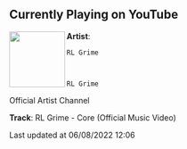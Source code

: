 ## Currently Playing on YouTube

[<img align="left" width="100" src="">](https://www.youtube.com/c/RLGrime)

**Artist**: 
  
    RL Grime
  
  
  
    RL Grime
  




  
    
    
  
  Official Artist Channel




 

**Track**: RL Grime - Core (Official Music Video)

Last updated at 06/08/2022 12:06
